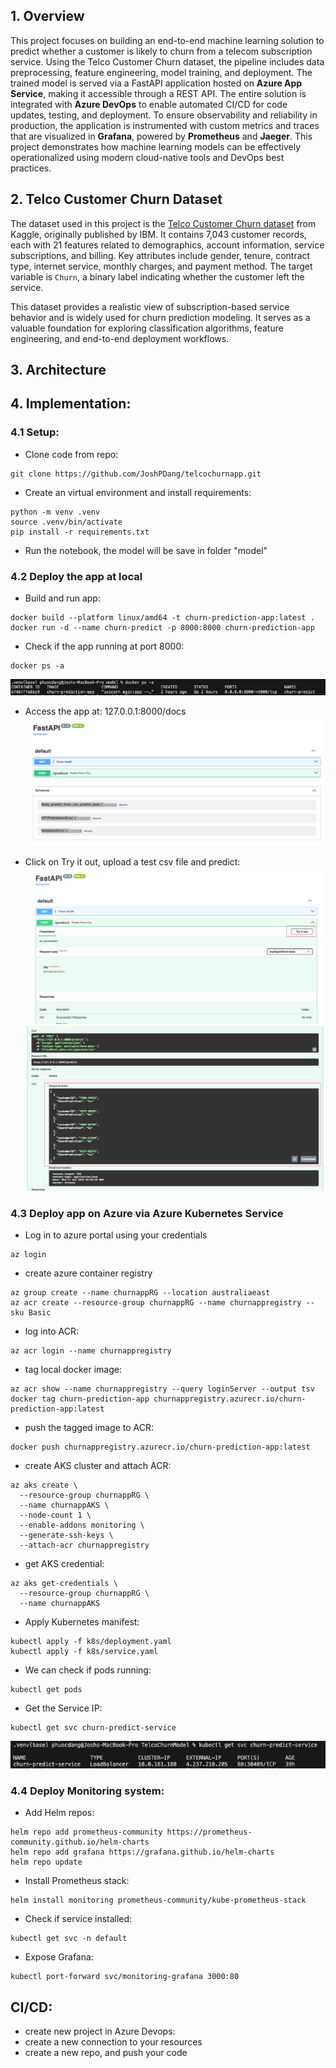 
## 1. Overview

This project focuses on building an end-to-end machine learning solution to predict whether a customer is likely to churn from a telecom subscription service. Using the Telco Customer Churn dataset, the pipeline includes data preprocessing, feature engineering, model training, and deployment. The trained model is served via a FastAPI application hosted on **Azure App Service**, making it accessible through a REST API. The entire solution is integrated with **Azure DevOps** to enable automated CI/CD for code updates, testing, and deployment. To ensure observability and reliability in production, the application is instrumented with custom metrics and traces that are visualized in **Grafana**, powered by **Prometheus** and **Jaeger**. This project demonstrates how machine learning models can be effectively operationalized using modern cloud-native tools and DevOps best practices.

## 2. Telco Customer Churn Dataset
The dataset used in this project is the [Telco Customer Churn dataset](https://www.kaggle.com/datasets/blastchar/telco-customer-churn) from Kaggle, originally published by IBM. It contains 7,043 customer records, each with 21 features related to demographics, account information, service subscriptions, and billing. Key attributes include gender, tenure, contract type, internet service, monthly charges, and payment method. The target variable is `Churn`, a binary label indicating whether the customer left the service.

This dataset provides a realistic view of subscription-based service behavior and is widely used for churn prediction modeling. It serves as a valuable foundation for exploring classification algorithms, feature engineering, and end-to-end deployment workflows.

## 3. Architecture


## 4. Implementation:

### 4.1 Setup:

- Clone code from repo:
```
git clone https://github.com/JoshPDang/telcochurnapp.git
```

- Create an virtual environment and install requirements:
```
python -m venv .venv
source .venv/bin/activate
pip install -r requirements.txt
```
- Run the notebook, the model will be save in folder "model"

### 4.2 Deploy the app at local

- Build and run app:

```
docker build --platform linux/amd64 -t churn-prediction-app:latest .
docker run -d --name churn-predict -p 8000:8000 churn-prediction-app
```
- Check if the app running at port 8000:

```
docker ps -a
```
![docker container status](img/check_docker_container_status.png)

- Access the app at: 127.0.0.1:8000/docs
![Deploy app at local](img/deploy_app_local_1.png)

- Click on Try it out, upload a test csv file and predict:
![Deploy app at local](img/deploy_app_local_2.png)
![Deploy app at local](img/deploy_app_local_3.png)


### 4.3 Deploy app on Azure via Azure Kubernetes Service

- Log in to azure portal using your credentials
```
az login
```

- create azure container registry
``` 
az group create --name churnappRG --location australiaeast
az acr create --resource-group churnappRG --name churnappregistry --sku Basic
```

- log into ACR:

```
az acr login --name churnappregistry
```
- tag local docker image:

```
az acr show --name churnappregistry --query loginServer --output tsv
docker tag churn-prediction-app churnappregistry.azurecr.io/churn-prediction-app:latest
```
- push the tagged image to ACR:

```
docker push churnappregistry.azurecr.io/churn-prediction-app:latest
```
- create AKS cluster and attach ACR:

```
az aks create \
  --resource-group churnappRG \
  --name churnappAKS \
  --node-count 1 \
  --enable-addons monitoring \
  --generate-ssh-keys \
  --attach-acr churnappregistry
```

- get AKS credential:
```
az aks get-credentials \
  --resource-group churnappRG \
  --name churnappAKS
```
- Apply Kubernetes manifest:

```
kubectl apply -f k8s/deployment.yaml
kubectl apply -f k8s/service.yaml
```
- We can check if pods running:

```
kubectl get pods
```

- Get the Service IP:

```
kubectl get svc churn-predict-service
```
![AKS Service IP](img/aks_get_service_ip.png)

### 4.4 Deploy Monitoring system:

- Add Helm repos:
```
helm repo add prometheus-community https://prometheus-community.github.io/helm-charts
helm repo add grafana https://grafana.github.io/helm-charts
helm repo update
```

- Install Prometheus stack:
```
helm install monitoring prometheus-community/kube-prometheus-stack
```
- Check if service installed:
```
kubectl get svc -n default
```

- Expose Grafana:
```
kubectl port-forward svc/monitoring-grafana 3000:80
```

## CI/CD:
- create new project in Azure Devops:
- create a new connection to your resources
- create a new repo, and push your code